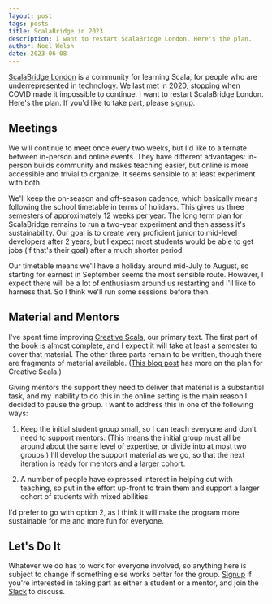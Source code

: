 ```yaml
---
layout: post
tags: posts
title: ScalaBridge in 2023
description: I want to restart ScalaBridge London. Here's the plan. 
author: Noel Welsh
date: 2023-06-08
---
```


[ScalaBridge London](https://www.scalabridgelondon.org/) is a community for learning Scala, for people who are underrepresented in technology. We last met in 2020, stopping when COVID made it impossible to continue. I want to restart ScalaBridge London. Here's the plan. If you'd like to take part, please [signup].

<!-- more -->

## Meetings

We will continue to meet once every two weeks, but I'd like to alternate between in-person and online events. They have different advantages: in-person builds community and makes teaching easier, but online is more accessible and trivial to organize. It seems sensible to at least experiment with both.

We'll keep the on-season and off-season cadence, which basically means following the school timetable in terms of holidays. This gives us three semesters of approximately 12 weeks per year. The long term plan for ScalaBridge remains to run a two-year experiment and then assess it's sustainability. Our goal is to create very proficient junior to mid-level developers after 2 years, but I expect most students would be able to get jobs (if that's their goal) after a much shorter period.

Our timetable means we'll have a holiday around mid-July to August, so starting for earnest in September seems the most sensible route. However, I expect there will be a lot of enthusiasm around us restarting and I'll like to harness that. So I think we'll run some sessions before then.


## Material and Mentors

I've spent time improving [Creative Scala](https://creativescala.org/creative-scala), our primary text. The first part of the book is almost complete, and I expect it will take at least a semester to cover that material. The other three parts remain to be written, though there are fragments of material available. ([This blog post](https://noelwelsh.com/posts/books-update/) has more on the plan for Creative Scala.)

Giving mentors the support they need to deliver that material is a substantial task, and my inability to do this in the online setting is the main reason I decided to pause the group. I want to address this in one of the following ways:

1. Keep the initial student group small, so I can teach everyone and don't need to support mentors. (This means the initial group must all be around about the same level of expertise, or divide into at most two groups.) I'll develop the support material as we go, so that the next iteration is ready for mentors and a larger cohort.

2. A number of people have expressed interest in helping out with teaching, so put in the effort up-front to train them and support a larger cohort of students with mixed abilities.

I'd prefer to go with option 2, as I think it will make the program more sustainable for me and more fun for everyone.


## Let's Do It

Whatever we do has to work for everyone involved, so anything here is subject to change if something else works better for the group. [Signup][signup] if you're interested in taking part as either a student or a mentor, and join the [Slack][slack] to discuss.

[signup]:https://docs.google.com/forms/d/e/1FAIpQLSe3b3MY9I9hRPXUMijVQZP2aQHt09d0shr6uo10ULPlBtxHOg/viewform 
[slack]:https://join.slack.com/t/scalabridge/shared_invite/zt-1wrlq3vue-8E4Liz0ySRJKHKzqZupluQ
